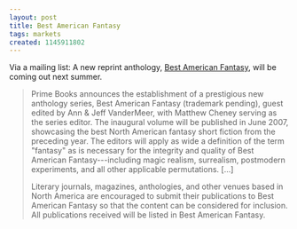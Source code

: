 ```yaml
---
layout: post
title: Best American Fantasy
tags: markets
created: 1145911802
---
```

Via a mailing list:  A new reprint anthology, [Best American Fantasy](http://www.bestamericanfantasy.com/), will be coming out next summer.

> Prime Books announces the establishment of a prestigious new anthology series, Best American Fantasy (trademark pending), guest edited by Ann & Jeff VanderMeer, with Matthew Cheney serving as the series editor.  The inaugural volume will be published in June 2007, showcasing the best North American fantasy short fiction from the preceding year. <!--break--> The editors will apply as wide a definition of the term "fantasy" as is necessary for the integrity and quality of Best American Fantasy---including magic realism, surrealism, postmodern experiments, and all other applicable permutations. [...]
>
> Literary journals, magazines, anthologies, and other venues based in North America are encouraged to submit their publications to Best American Fantasy so that the content can be considered for inclusion. All publications received will be listed in Best American Fantasy. 
